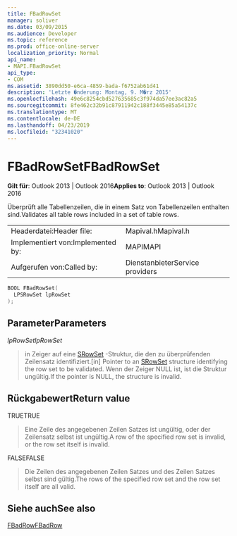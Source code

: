 ```yaml
---
title: FBadRowSet
manager: soliver
ms.date: 03/09/2015
ms.audience: Developer
ms.topic: reference
ms.prod: office-online-server
localization_priority: Normal
api_name:
- MAPI.FBadRowSet
api_type:
- COM
ms.assetid: 3890dd50-e6ca-4859-bada-f6752ab61d41
description: 'Letzte �nderung: Montag, 9. M�rz 2015'
ms.openlocfilehash: 49e6c8254cbd527635685c3f974da57ee3ac82a5
ms.sourcegitcommit: 8fe462c32b91c87911942c188f3445e85a54137c
ms.translationtype: MT
ms.contentlocale: de-DE
ms.lasthandoff: 04/23/2019
ms.locfileid: "32341020"
---
```

# <a name="fbadrowset"></a><span data-ttu-id="b8fce-103">FBadRowSet</span><span class="sxs-lookup"><span data-stu-id="b8fce-103">FBadRowSet</span></span>

  
  
<span data-ttu-id="b8fce-104">**Gilt für**: Outlook 2013 | Outlook 2016</span><span class="sxs-lookup"><span data-stu-id="b8fce-104">**Applies to**: Outlook 2013 | Outlook 2016</span></span> 
  
<span data-ttu-id="b8fce-105">Überprüft alle Tabellenzeilen, die in einem Satz von Tabellenzeilen enthalten sind.</span><span class="sxs-lookup"><span data-stu-id="b8fce-105">Validates all table rows included in a set of table rows.</span></span>
  
|||
|:-----|:-----|
|<span data-ttu-id="b8fce-106">Headerdatei:</span><span class="sxs-lookup"><span data-stu-id="b8fce-106">Header file:</span></span>  <br/> |<span data-ttu-id="b8fce-107">Mapival.h</span><span class="sxs-lookup"><span data-stu-id="b8fce-107">Mapival.h</span></span>  <br/> |
|<span data-ttu-id="b8fce-108">Implementiert von:</span><span class="sxs-lookup"><span data-stu-id="b8fce-108">Implemented by:</span></span>  <br/> |<span data-ttu-id="b8fce-109">MAPI</span><span class="sxs-lookup"><span data-stu-id="b8fce-109">MAPI</span></span>  <br/> |
|<span data-ttu-id="b8fce-110">Aufgerufen von:</span><span class="sxs-lookup"><span data-stu-id="b8fce-110">Called by:</span></span>  <br/> |<span data-ttu-id="b8fce-111">Dienstanbieter</span><span class="sxs-lookup"><span data-stu-id="b8fce-111">Service providers</span></span>  <br/> |
   
```cpp
BOOL FBadRowSet(
  LPSRowSet lpRowSet
);
```

## <a name="parameters"></a><span data-ttu-id="b8fce-112">Parameter</span><span class="sxs-lookup"><span data-stu-id="b8fce-112">Parameters</span></span>

 <span data-ttu-id="b8fce-113">_lpRowSet_</span><span class="sxs-lookup"><span data-stu-id="b8fce-113">_lpRowSet_</span></span>
  
> <span data-ttu-id="b8fce-114">in Zeiger auf eine [SRowSet](srowset.md) -Struktur, die den zu überprüfenden Zeilensatz identifiziert.</span><span class="sxs-lookup"><span data-stu-id="b8fce-114">[in] Pointer to an [SRowSet](srowset.md) structure identifying the row set to be validated.</span></span> <span data-ttu-id="b8fce-115">Wenn der Zeiger NULL ist, ist die Struktur ungültig.</span><span class="sxs-lookup"><span data-stu-id="b8fce-115">If the pointer is NULL, the structure is invalid.</span></span> 
    
## <a name="return-value"></a><span data-ttu-id="b8fce-116">Rückgabewert</span><span class="sxs-lookup"><span data-stu-id="b8fce-116">Return value</span></span>

<span data-ttu-id="b8fce-117">TRUE</span><span class="sxs-lookup"><span data-stu-id="b8fce-117">TRUE</span></span> 
  
> <span data-ttu-id="b8fce-118">Eine Zeile des angegebenen Zeilen Satzes ist ungültig, oder der Zeilensatz selbst ist ungültig.</span><span class="sxs-lookup"><span data-stu-id="b8fce-118">A row of the specified row set is invalid, or the row set itself is invalid.</span></span> 
    
<span data-ttu-id="b8fce-119">FALSE</span><span class="sxs-lookup"><span data-stu-id="b8fce-119">FALSE</span></span> 
  
> <span data-ttu-id="b8fce-120">Die Zeilen des angegebenen Zeilen Satzes und des Zeilen Satzes selbst sind gültig.</span><span class="sxs-lookup"><span data-stu-id="b8fce-120">The rows of the specified row set and the row set itself are all valid.</span></span>
    
## <a name="see-also"></a><span data-ttu-id="b8fce-121">Siehe auch</span><span class="sxs-lookup"><span data-stu-id="b8fce-121">See also</span></span>



[<span data-ttu-id="b8fce-122">FBadRow</span><span class="sxs-lookup"><span data-stu-id="b8fce-122">FBadRow</span></span>](fbadrow.md)

